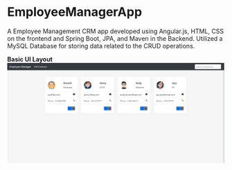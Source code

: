 # EmployeeManagerApp
A Employee Management CRM app developed using Angular.js, HTML, CSS on the frontend and Spring Boot, JPA, and Maven in the Backend. Utilized a MySQL Database for storing data related to the CRUD operations.

**Basic UI Layout**
![alt text](https://github.com/Aniket-Parlikar/EmployeeManagerApp/blob/main/images/basic_layout.PNG?raw=true)
